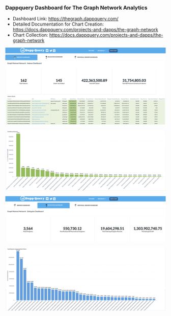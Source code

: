 ### Dappquery Dashboard for The Graph Network Analytics 

* Dashboard Link: https://thegraph.dappquery.com/
* Detailed Documentation for Chart Creation: https://docs.dappquery.com/projects-and-dapps/the-graph-network
* Chart Collection: https://docs.dappquery.com/projects-and-dapps/the-graph-network


![Screenshot](dashboard/pic1.png)

![Screenshot](dashboard/pic2.png)

![Screenshot](dashboard/pic3.png)

![Screenshot](dashboard/pic4.png)
